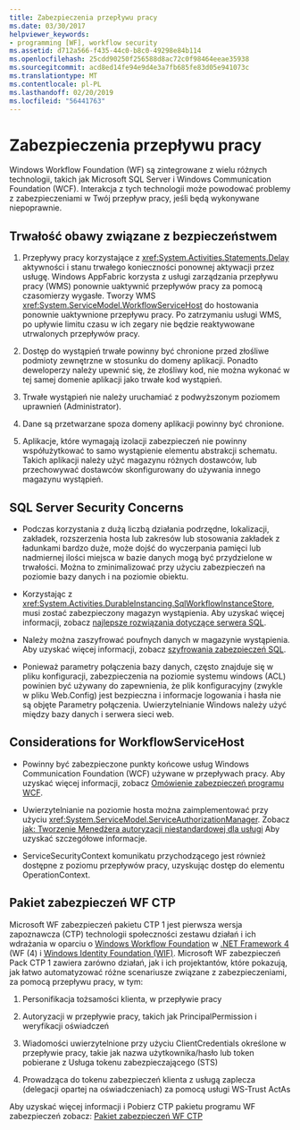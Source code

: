 ```yaml
---
title: Zabezpieczenia przepływu pracy
ms.date: 03/30/2017
helpviewer_keywords:
- programming [WF], workflow security
ms.assetid: d712a566-f435-44c0-b8c0-49298e84b114
ms.openlocfilehash: 25cdd90250f256588d8ac72c0f98464eeae35938
ms.sourcegitcommit: acd8ed14fe94e9d4e3a7fb685fe83d05e941073c
ms.translationtype: MT
ms.contentlocale: pl-PL
ms.lasthandoff: 02/20/2019
ms.locfileid: "56441763"
---
```

# <a name="workflow-security"></a>Zabezpieczenia przepływu pracy
Windows Workflow Foundation (WF) są zintegrowane z wielu różnych technologii, takich jak Microsoft SQL Server i Windows Communication Foundation (WCF). Interakcja z tych technologii może powodować problemy z zabezpieczeniami w Twój przepływ pracy, jeśli będą wykonywane niepoprawnie.

## <a name="persistence-security-concerns"></a>Trwałość obawy związane z bezpieczeństwem

1.  Przepływy pracy korzystające z <xref:System.Activities.Statements.Delay> aktywności i stanu trwałego konieczności ponownej aktywacji przez usługę. Windows AppFabric korzysta z usługi zarządzania przepływu pracy (WMS) ponownie uaktywnić przepływów pracy za pomocą czasomierzy wygasłe. Tworzy WMS <xref:System.ServiceModel.WorkflowServiceHost> do hostowania ponownie uaktywnione przepływu pracy. Po zatrzymaniu usługi WMS, po upływie limitu czasu w ich zegary nie będzie reaktywowane utrwalonych przepływów pracy.

2.  Dostęp do wystąpień trwałe powinny być chronione przed złośliwe podmioty zewnętrzne w stosunku do domeny aplikacji. Ponadto deweloperzy należy upewnić się, że złośliwy kod, nie można wykonać w tej samej domenie aplikacji jako trwałe kod wystąpień.

3.  Trwałe wystąpień nie należy uruchamiać z podwyższonym poziomem uprawnień (Administrator).

4.  Dane są przetwarzane spoza domeny aplikacji powinny być chronione.

5.  Aplikacje, które wymagają izolacji zabezpieczeń nie powinny współużytkować to samo wystąpienie elementu abstrakcji schematu. Takich aplikacji należy użyć magazynu różnych dostawców, lub przechowywać dostawców skonfigurowany do używania innego magazynu wystąpień.

## <a name="sql-server-security-concerns"></a>SQL Server Security Concerns

-   Podczas korzystania z dużą liczbą działania podrzędne, lokalizacji, zakładek, rozszerzenia hosta lub zakresów lub stosowania zakładek z ładunkami bardzo duże, może dojść do wyczerpania pamięci lub nadmiernej ilości miejsca w bazie danych mogą być przydzielone w trwałości. Można to zminimalizować przy użyciu zabezpieczeń na poziomie bazy danych i na poziomie obiektu.

-   Korzystając z <xref:System.Activities.DurableInstancing.SqlWorkflowInstanceStore>, musi zostać zabezpieczony magazyn wystąpienia. Aby uzyskać więcej informacji, zobacz [najlepsze rozwiązania dotyczące serwera SQL](https://go.microsoft.com/fwlink/?LinkId=164972).

-   Należy można zaszyfrować poufnych danych w magazynie wystąpienia. Aby uzyskać więcej informacji, zobacz [szyfrowania zabezpieczeń SQL](https://go.microsoft.com/fwlink/?LinkId=164976).

-   Ponieważ parametry połączenia bazy danych, często znajduje się w pliku konfiguracji, zabezpieczenia na poziomie systemu windows (ACL) powinien być używany do zapewnienia, że plik konfiguracyjny (zwykle w pliku Web.Config) jest bezpieczna i informacje logowania i hasła nie są objęte Parametry połączenia. Uwierzytelnianie Windows należy użyć między bazy danych i serwera sieci web.

## <a name="considerations-for-workflowservicehost"></a>Considerations for WorkflowServiceHost

-   Powinny być zabezpieczone punkty końcowe usług Windows Communication Foundation (WCF) używane w przepływach pracy. Aby uzyskać więcej informacji, zobacz [Omówienie zabezpieczeń programu WCF](https://go.microsoft.com/fwlink/?LinkID=164975).

-   Uwierzytelnianie na poziomie hosta można zaimplementować przy użyciu <xref:System.ServiceModel.ServiceAuthorizationManager>. Zobacz [jak: Tworzenie Menedżera autoryzacji niestandardowej dla usługi](https://go.microsoft.com/fwlink/?LinkId=192228) Aby uzyskać szczegółowe informacje.

-   ServiceSecurityContext komunikatu przychodzącego jest również dostępne z poziomu przepływów pracy, uzyskując dostęp do elementu OperationContext.

## <a name="wf-security-pack-ctp"></a>Pakiet zabezpieczeń WF CTP
 Microsoft WF zabezpieczeń pakietu CTP 1 jest pierwsza wersja zapoznawcza (CTP) technologii społeczności zestawu działań i ich wdrażania w oparciu o [Windows Workflow Foundation](index.md) w [.NET Framework 4](https://docs.microsoft.com/previous-versions/dotnet/netframework-4.0/w0x726c2(v=vs.100)) (WF (4) i [Windows Identity Foundation (WIF)](../security/index.md).  Microsoft WF zabezpieczeń Pack CTP 1 zawiera zarówno działań, jak i ich projektantów, które pokazują, jak łatwo automatyzować różne scenariusze związane z zabezpieczeniami, za pomocą przepływu pracy, w tym:

1.  Personifikacja tożsamości klienta, w przepływie pracy

2.  Autoryzacji w przepływie pracy, takich jak PrincipalPermission i weryfikacji oświadczeń

3.  Wiadomości uwierzytelnione przy użyciu ClientCredentials określone w przepływie pracy, takie jak nazwa użytkownika/hasło lub token pobierane z Usługa tokenu zabezpieczającego (STS)

4.  Prowadząca do tokenu zabezpieczeń klienta z usługą zaplecza (delegacji opartej na oświadczeniach) za pomocą usługi WS-Trust ActAs

Aby uzyskać więcej informacji i Pobierz CTP pakietu programu WF zabezpieczeń zobacz: [Pakiet zabezpieczeń WF CTP](https://wf.codeplex.com/releases/view/48114)